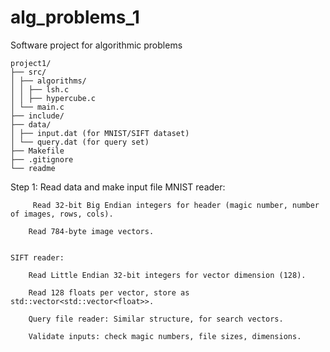 # alg_problems_1
Software project for algorithmic problems
```
project1/
├── src/
│ ├── algorithms/
│ │ ├── lsh.c
│ │ ├── hypercube.c
│ └── main.c
├── include/
├── data/
│ ├── input.dat (for MNIST/SIFT dataset)
│ └── query.dat (for query set)
├── Makefile
├── .gitignore
└── readme
```


Step 1: Read data and make input file
    MNIST reader:

         Read 32-bit Big Endian integers for header (magic number, number of images, rows, cols).

        Read 784-byte image vectors.


    SIFT reader:

        Read Little Endian 32-bit integers for vector dimension (128).

        Read 128 floats per vector, store as std::vector<std::vector<float>>.

        Query file reader: Similar structure, for search vectors.

        Validate inputs: check magic numbers, file sizes, dimensions.